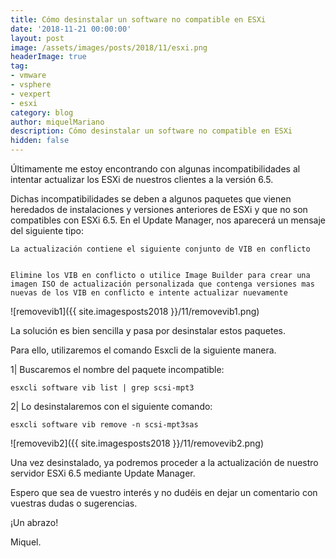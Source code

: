 ```yaml
---
title: Cómo desinstalar un software no compatible en ESXi
date: '2018-11-21 00:00:00'
layout: post
image: /assets/images/posts/2018/11/esxi.png
headerImage: true
tag:
- vmware
- vsphere
- vexpert
- esxi
category: blog
author: miquelMariano
description: Cómo desinstalar un software no compatible en ESXi
hidden: false
---
```


Últimamente me estoy encontrando con algunas incompatibilidades al intentar actualizar los ESXi de nuestros clientes a la versión 6.5.

Dichas incompatibilidades se deben a algunos paquetes que vienen heredados de instalaciones y versiones anteriores de ESXi y que no son compatibles con ESXi 6.5.
En el Update Manager, nos aparecerá un mensaje del siguiente tipo:

```
La actualización contiene el siguiente conjunto de VIB en conflicto


Elimine los VIB en conflicto o utilice Image Builder para crear una imagen ISO de actualización personalizada que contenga versiones mas nuevas de los VIB en conflicto e intente actualizar nuevamente
```

![removevib1]({{ site.imagesposts2018 }}/11/removevib1.png)

La solución es bien sencilla y pasa por desinstalar estos paquetes.

Para ello, utilizaremos el comando Esxcli de la siguiente manera.

1| Buscaremos el nombre del paquete incompatible:

```ssh
esxcli software vib list | grep scsi-mpt3
```

2| Lo desinstalaremos con el siguiente comando:

```ssh
esxcli software vib remove -n scsi-mpt3sas
```

![removevib2]({{ site.imagesposts2018 }}/11/removevib2.png)

Una vez desinstalado, ya podremos proceder a la actualización de nuestro servidor ESXi 6.5 mediante Update Manager.

Espero que sea de vuestro interés y no dudéis en dejar un comentario con vuestras dudas o sugerencias.

¡Un abrazo!

Miquel.